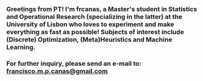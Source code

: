 ### Greetings from PT! I'm frcanas, a Master's student in Statistics and Operational Research (specializing in the latter) at the University of Lisbon who loves to experiment and make everything as fast as possible! Subjects of interest include (Discrete) Optimization, (Meta)Heuristics and Machine Learning.
### For further inquiry, please send an e-mail to: francisco.m.p.canas@gmail.com
